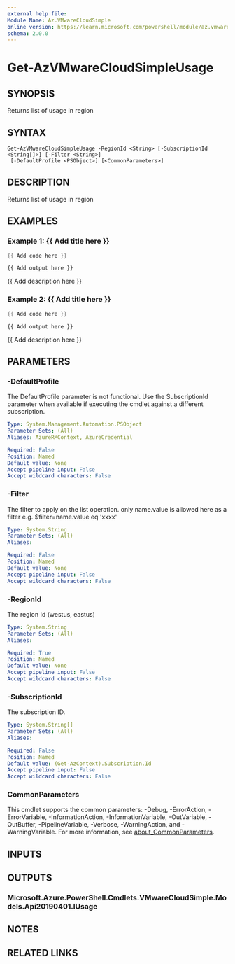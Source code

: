 ```yaml
---
external help file:
Module Name: Az.VMwareCloudSimple
online version: https://learn.microsoft.com/powershell/module/az.vmwarecloudsimple/get-azvmwarecloudsimpleusage
schema: 2.0.0
---
```


# Get-AzVMwareCloudSimpleUsage

## SYNOPSIS
Returns list of usage in region

## SYNTAX

```
Get-AzVMwareCloudSimpleUsage -RegionId <String> [-SubscriptionId <String[]>] [-Filter <String>]
 [-DefaultProfile <PSObject>] [<CommonParameters>]
```

## DESCRIPTION
Returns list of usage in region

## EXAMPLES

### Example 1: {{ Add title here }}
```powershell
{{ Add code here }}
```

```output
{{ Add output here }}
```

{{ Add description here }}

### Example 2: {{ Add title here }}
```powershell
{{ Add code here }}
```

```output
{{ Add output here }}
```

{{ Add description here }}

## PARAMETERS

### -DefaultProfile
The DefaultProfile parameter is not functional.
Use the SubscriptionId parameter when available if executing the cmdlet against a different subscription.

```yaml
Type: System.Management.Automation.PSObject
Parameter Sets: (All)
Aliases: AzureRMContext, AzureCredential

Required: False
Position: Named
Default value: None
Accept pipeline input: False
Accept wildcard characters: False
```

### -Filter
The filter to apply on the list operation.
only name.value is allowed here as a filter e.g.
$filter=name.value eq 'xxxx'

```yaml
Type: System.String
Parameter Sets: (All)
Aliases:

Required: False
Position: Named
Default value: None
Accept pipeline input: False
Accept wildcard characters: False
```

### -RegionId
The region Id (westus, eastus)

```yaml
Type: System.String
Parameter Sets: (All)
Aliases:

Required: True
Position: Named
Default value: None
Accept pipeline input: False
Accept wildcard characters: False
```

### -SubscriptionId
The subscription ID.

```yaml
Type: System.String[]
Parameter Sets: (All)
Aliases:

Required: False
Position: Named
Default value: (Get-AzContext).Subscription.Id
Accept pipeline input: False
Accept wildcard characters: False
```

### CommonParameters
This cmdlet supports the common parameters: -Debug, -ErrorAction, -ErrorVariable, -InformationAction, -InformationVariable, -OutVariable, -OutBuffer, -PipelineVariable, -Verbose, -WarningAction, and -WarningVariable. For more information, see [about_CommonParameters](http://go.microsoft.com/fwlink/?LinkID=113216).

## INPUTS

## OUTPUTS

### Microsoft.Azure.PowerShell.Cmdlets.VMwareCloudSimple.Models.Api20190401.IUsage

## NOTES

## RELATED LINKS

